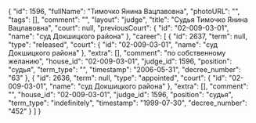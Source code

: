 {
    "id": 1596,
    "fullName": "Тимочко Янина Вацлавовна",
    "photoURL": "",
    "tags": [],
    "comment": "",
    "layout": "judge",
    "title": "Судья Тимочко Янина Вацлавовна",
    "court": null,
    "previousCourt": {
        "id": "02-009-03-01",
        "name": "суд Докшицкого района"
    },
    "career": [
        {
            "id": 2637,
            "term": null,
            "type": "released",
            "court": {
                "id": "02-009-03-01",
                "name": "суд Докшицкого района"
            },
            "extra": [],
            "comment": "по собственному желанию",
            "house_id": "02-009-03-01",
            "judge_id": 1596,
            "position": "судья",
            "term_type": "",
            "timestamp": "2006-05-31",
            "decree_number": "63"
        },
        {
            "id": 2636,
            "term": null,
            "type": "appointed",
            "court": {
                "id": "02-009-03-01",
                "name": "суд Докшицкого района"
            },
            "extra": [],
            "comment": "",
            "house_id": "02-009-03-01",
            "judge_id": 1596,
            "position": "судья",
            "term_type": "indefinitely",
            "timestamp": "1999-07-30",
            "decree_number": "452"
        }
    ]
}